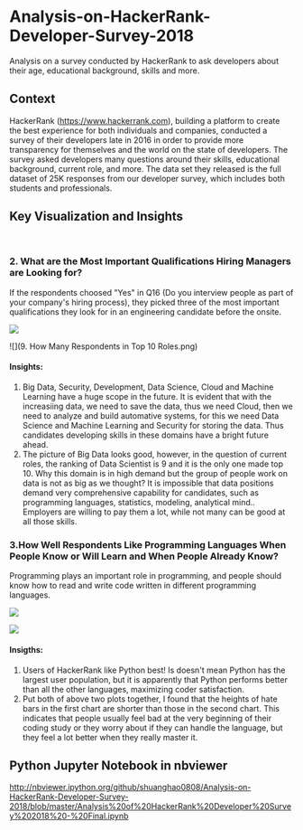 # Analysis-on-HackerRank-Developer-Survey-2018
Analysis on a survey conducted by HackerRank to ask developers about their age, educational background, skills and more.

## Context
HackerRank (https://www.hackerrank.com), building a platform to create the best experience for both individuals and companies, conducted a survey of their developers late in 2016 in order to provide more transparency for themselves and the world on the state of developers. The survey asked developers many questions around their skills, educational background, current role, and more. The data set they released is the full dataset of 25K responses from our developer survey, which includes both students and professionals.

## Key Visualization and Insights


![]()
![]()


### 2. What are the Most Important Qualifications Hiring Managers are Looking for?
If the respondents choosed "Yes" in Q16 (Do you interview people as part of your company's hiring process),   they picked three of the most important qualifications they look for in an engineering candidate before the onsite.

![](https://github.com/shuanghao0808/Analysis-on-HackerRank-Developer-Survey-2018/blob/master/Visualization%20Images/12.%20WordCloud.png)

![](9. How Many Respondents in Top 10 Roles.png)

#### Insights:
1. Big Data, Security, Development, Data Science, Cloud and Machine Learning have a huge scope in the future. It is evident that with the increasiing data, we need to save the data, thus we need Cloud, then we need to analyze and build automative systems, for this we need Data Science and Machine Learning and Security for storing the data. Thus candidates developing skills in these domains have a bright future ahead.
2. The picture of Big Data looks good, however, in the question of current roles, the ranking of Data Scientist is 9 and it is the only one made top 10. Why this domain is in high demand but the group of people work on data is not as big as we thought? It is impossible that data positions demand very comprehensive capability for candidates, such as programming languages, statistics, modeling, analytical mind.. Employers are willing to pay them a lot, while not many can be good at all those skills.


### 3.How Well Respondents Like Programming Languages When People Know or Will Learn and When People Already Know?
Programming plays an important role in programming, and people should know how to read and write code written in different programming languages.

![](https://github.com/shuanghao0808/Analysis-on-HackerRank-Developer-Survey-2018/blob/master/Visualization%20Images/13.%20Popularity%20of%20Languages%20that%20People%20Will%20Learn.png)

![](https://github.com/shuanghao0808/Analysis-on-HackerRank-Developer-Survey-2018/blob/master/Visualization%20Images/14.%20Popularity%20of%20Languages%20that%20People%20Already%20Know.png)

#### Insigths:
1. Users of HackerRank like Python best! Is doesn't mean Python has the largest user population, but it is apparently that Python performs better than all the other languages, maximizing coder satisfaction.
2. Put both of above two plots together, I found that the heights of hate bars in the first chart are shorter than those in the second chart. This indicates that people usually feel bad at the very beginning of their coding study or they worry about if they can handle the language, but they feel a lot better when they really master it. 

## Python Jupyter Notebook in nbviewer
http://nbviewer.ipython.org/github/shuanghao0808/Analysis-on-HackerRank-Developer-Survey-2018/blob/master/Analysis%20of%20HackerRank%20Developer%20Survey%202018%20-%20Final.ipynb
    
